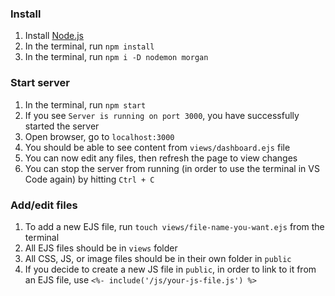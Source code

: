 ### Install
1. Install [Node.js](https://nodejs.org/en)
2. In the terminal, run `npm install`
3. In the terminal, run `npm i -D nodemon morgan`

### Start server
1. In the terminal, run `npm start`
2. If you see `Server is running on port 3000`, you have successfully started the server 
3. Open browser, go to `localhost:3000`
4. You should be able to see content from `views/dashboard.ejs` file
5. You can now edit any files, then refresh the page to view changes
6. You can stop the server from running (in order to use the terminal in VS Code again) by hitting `Ctrl + C`

### Add/edit files
1. To add a new EJS file, run `touch views/file-name-you-want.ejs` from the terminal
2. All EJS files should be in `views` folder
3. All CSS, JS, or image files should be in their own folder in `public`
4. If you decide to create a new JS file in `public`, in order to link to it from an EJS file, use `<%- include('/js/your-js-file.js') %>`
